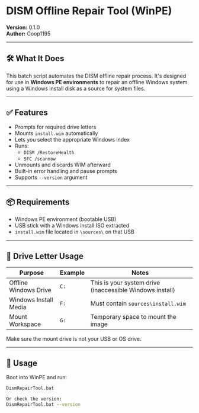 # DISM Offline Repair Tool (WinPE)

**Version:** 0.1.0  
**Author:** Coop1195

---

## 🛠 What It Does

This batch script automates the DISM offline repair process. It's designed for use in **Windows PE environments** to repair an offline Windows system using a Windows install disk as a source for system files.

---

## ✅ Features

- Prompts for required drive letters
- Mounts `install.wim` automatically
- Lets you select the appropriate Windows index
- Runs:
  - `DISM /RestoreHealth`
  - `SFC /scannow`
- Unmounts and discards WIM afterward
- Built-in error handling and pause prompts
- Supports `--version` argument

---

## 📦 Requirements

- Windows PE environment (bootable USB)
- USB stick with a Windows install ISO extracted
- `install.wim` file located in `\sources\` on that USB

---

## 💽 Drive Letter Usage

| Purpose                | Example | Notes                                     |
|------------------------|---------|-------------------------------------------|
| Offline Windows Drive  | `C:`    | This is your system drive (inaccessible Windows install) |
| Windows Install Media  | `F:`    | Must contain `sources\install.wim`        |
| Mount Workspace        | `G:`    | Temporary space to mount the image        |

Make sure the mount drive is not your USB or OS drive.

---

## 🧪 Usage

Boot into WinPE and run:

```cmd
DismRepairTool.bat

Or check the version:
DismRepairTool.bat --version